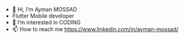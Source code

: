 - 👋 Hi, I’m Ayman MOSSAD
- Flutter Mobile developer
- 👀 I’m interested in CODING 
- 📫 How to reach me https://www.linkedin.com/in/ayman-mossad/

<!---
ayman24h/ayman24h is a ✨ special ✨ repository because its `README.md` (this file) appears on your GitHub profile.
You can click the Preview link to take a look at your changes.
--->
